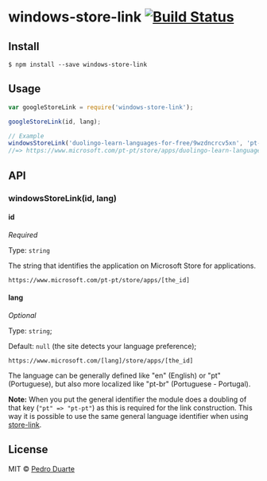 # windows-store-link [![Build Status](https://travis-ci.org/xipasduarte/windows-store-link.svg?branch=master)](https://travis-ci.org/xipasduarte/windows-store-link)


## Install

```
$ npm install --save windows-store-link
```


## Usage

```js
var googleStoreLink = require('windows-store-link');

googleStoreLink(id, lang);

// Example
windowsStoreLink('duolingo-learn-languages-for-free/9wzdncrcv5xn', 'pt-pt');
//=> https://www.microsoft.com/pt-pt/store/apps/duolingo-learn-languages-for-free/9wzdncrcv5xn
```


## API

### windowsStoreLink(id, lang)

#### id
*Required*

Type: `string`

The string that identifies the application on Microsoft Store for applications.

`https://www.microsoft.com/pt-pt/store/apps/[the_id]`

#### lang
*Optional*

Type: `string`;

Default: `null` (the site detects your language preference);

`https://www.microsoft.com/[lang]/store/apps/[the_id]`

The language can be generally defined like "en" (English) or "pt" (Portuguese), but also more localized like "pt-br" (Portuguese - Portugal).

**Note:** When you put the general identifier the module does a doubling of that key (`"pt" => "pt-pt"`) as this is required for the link construction. This way it is possible to use the same general language identifier when using [store-link](https://www.npmjs.com/package/store-link).

## License

MIT © [Pedro Duarte](https://github.com/xipasduarte)

